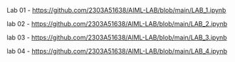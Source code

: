 Lab 01 - https://github.com/2303A51638/AIML-LAB/blob/main/LAB_1.ipynb

lab 02 - https://github.com/2303A51638/AIML-LAB/blob/main/LAB_2.ipynb

lab 03 - https://github.com/2303A51638/AIML-LAB/blob/main/LAB_3.ipynb

lab 04 - https://github.com/2303A51638/AIML-LAB/blob/main/LAB_4.ipynb


